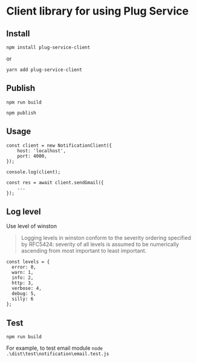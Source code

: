 # Client library for using Plug Service

## Install

`npm install plug-service-client`

or

`yarn add plug-service-client`


## Publish 

`npm run build`

`npm publish`

## Usage

```
const client = new NotificationClient({
    host: 'localhost',
    port: 4000,
});

console.log(client);

const res = await client.sendGmail({
    ...
});

```


## Log level
Use level of winston

> Logging levels in winston conform to the severity ordering specified by RFC5424: severity of all levels is assumed to be numerically ascending from most important to least important.

```
const levels = {
  error: 0,
  warn: 1,
  info: 2,
  http: 3,
  verbose: 4,
  debug: 5,
  silly: 6
};
```

## Test

`npm run build`

For example, to test email module
`node .\dist\test\notification\email.test.js`

